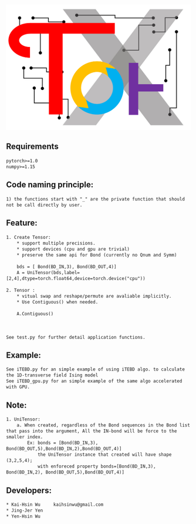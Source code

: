![alt text](./Tor10_icon.png)

## Requirements
    pytorch>=1.0
    numpy>=1.15

## Code naming principle:
    1) the functions start with "_" are the private function that should not be call directly by user.

## Feature:
        
    1. Create Tensor:
        * support multiple precisions.        
        * support devices (cpu and gpu are trivial)
        * preserve the same api for Bond (currently no Qnum and Symm)
        
        bds = [ Bond(BD_IN,3), Bond(BD_OUT,4)]
        A = UniTensor(bds,label=[2,4],dtype=torch.float64,device=torch.device("cpu"))

    2. Tensor :
        * vitual swap and reshape/permute are avaliable implicitly.
        * Use Contiguous() when needed.

        A.Contiguous()

        

    See test.py for further detail application functions.

## Example:

    See iTEBD.py for an simple example of using iTEBD algo. to calculate the 1D-transverse field Ising model 
    See iTEBD_gpu.py for an simple example of the same algo accelerated with GPU. 


## Note:
    
    1. UniTensor: 
        a. When created, regardless of the Bond sequences in the Bond list that pass into the argument, All the IN-bond will be force to the smaller index. 
            Ex: bonds = [Bond(BD_IN,3), Bond(BD_OUT,5),Bond(BD_IN,2),Bond(BD_OUT,4)]
                the UniTensor instance that created will have shape (3,2,5,4); 
                with enforeced property bonds=[Bond(BD_IN,3), Bond(BD_IN,2), Bond(BD_OUT,5),Bond(BD_OUT,4)]


## Developers:

    * Kai-Hsin Wu     kaihsinwu@gmail.com
    * Jing-Jer Yen 
    * Yen-Hsin Wu 
